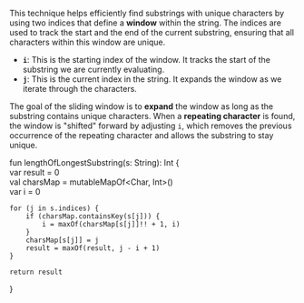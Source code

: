 This technique helps efficiently find substrings with unique characters by using two indices that define a **window** within the string. The indices are used to track the start and the end of the current substring, ensuring that all characters within this window are unique.

- **`i`**: This is the starting index of the window. It tracks the start of the substring we are currently evaluating.
- **`j`**: This is the current index in the string. It expands the window as we iterate through the characters.

The goal of the sliding window is to **expand** the window as long as the substring contains unique characters. When a **repeating character** is found, the window is "shifted" forward by adjusting `i`, which removes the previous occurrence of the repeating character and allows the substring to stay unique.

fun lengthOfLongestSubstring(s: String): Int {  
    var result = 0  
    val charsMap = mutableMapOf<Char, Int>()  
    var i = 0  
  
    for (j in s.indices) {  
        if (charsMap.containsKey(s[j])) {  
            i = maxOf(charsMap[s[j]]!! + 1, i)  
        }  
        charsMap[s[j]] = j  
        result = maxOf(result, j - i + 1)  
    }  
  
    return result  
}